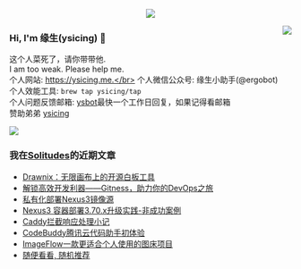 <p align="center">
    <img align="center" src="https://github-profile-trophy.vercel.app/?username=ysicing&title=Star,Follower,Commit,Issue" style="max-width:100%;">
</p>

<img align="right" src="https://github-readme-stats.vercel.app/api?username=ysicing&show_icons=true&icon_color=805AD5&text_color=718096&bg_color=ffffff&hide_title=true" />


### Hi, I'm 缘生(ysicing) 👋

<!--
**ysicing/ysicing** is a ✨ _special_ ✨ repository because its `README.md` (this file) appears on your GitHub profile.

Here are some ideas to get you started:

- 🔭 I’m currently working on ...
- 🌱 I’m currently learning ...
- 👯 I’m looking to collaborate on ...
- 🤔 I’m looking for help with ...
- 💬 Ask me about ...
- 📫 How to reach me: ...
- 😄 Pronouns: ...
- ⚡ Fun fact: ...
- 🌈 I'm currently working on ... 😎
- 🐳 I’m currently learning go\k8s source code. 😅
- 🤔 I'm thinking about how to make more more money 😁.
- 💬 Ask me about `lao biao`
- 📫 How to reach me: mail [i@ysicing.me](mailto:i@ysicing.me) or blog [ysicing.me](https://ysicing.me) 
- sponsor: [ysicing](https://afdian.net/@ysicing)

-->

这个人菜死了，请你带带他.</br>
I am too weak. Please help me.</br>
个人网站: https://ysicing.me.</br>
个人微信公众号: 缘生小助手(@ergobot)</br>
个人效能工具: `brew tap ysicing/tap`</br>
个人问题反馈邮箱:  [ysbot](mailto:ysbot@12306.work)最快一个工作日回复，如果记得看邮箱</br>
赞助弟弟 [ysicing](https://sponsor.ysicing.net/)

![](https://komarev.com/ghpvc/?username=ysicing&color=green)

<!--events start -->

### 我在[Solitudes](https://ysicing.me)的近期文章

*  [Drawnix：无限画布上的开源白板工具](https://blog.ysicing.net/tools/drawnix/v1)
*  [解锁高效开发利器——Gitness，助力你的DevOps之旅](https://blog.ysicing.net/tools/gitness/v1)
*  [私有化部署Nexus3镜像源](https://blog.ysicing.net/tools/nexus3/v1)
*  [Nexus3 容器部署3.70.x升级实践-非成功案例](https://blog.ysicing.net/docker-nexus-upgrade-370/v1)
*  [Caddy拦截响应处理小记](https://blog.ysicing.net/caddy-minio-400/v1)
*  [CodeBuddy腾讯云代码助手初体验](https://blog.ysicing.net/copilot/codebuddy/v1)
*  [ImageFlow一款更适合个人使用的图床项目](https://blog.ysicing.net/tools/imageflow/v1)
*  [随便看看, 随机推荐](https://ysicing.me/random/)


<!--events end -->
